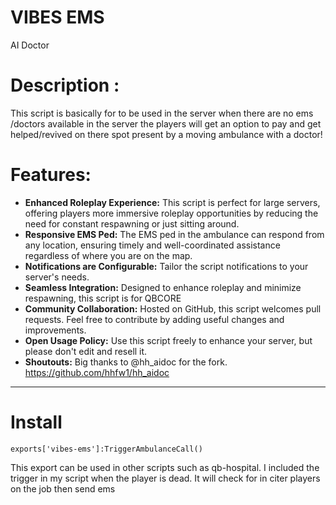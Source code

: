 # VIBES EMS
AI Doctor

# Description :

This script is basically for to be used in the server when there are no ems /doctors available in the server the players will get an option to pay and get helped/revived on there spot present by a moving ambulance with a doctor!




# Features:

- **Enhanced Roleplay Experience:** This script is perfect for large servers, offering players more immersive roleplay opportunities by reducing the need for constant respawning or just sitting around.
- **Responsive EMS Ped:** The EMS ped in the ambulance can respond from any location, ensuring timely and well-coordinated assistance regardless of where you are on the map.
- **Notifications are Configurable:** Tailor the script notifications to your server's needs. 
- **Seamless Integration:** Designed to enhance roleplay and minimize respawning, this script is for QBCORE
- **Community Collaboration:** Hosted on GitHub, this script welcomes pull requests. Feel free to contribute by adding useful changes and improvements.
- **Open Usage Policy:** Use this script freely to enhance your server, but please don't edit and resell it.
- **Shoutouts:** Big thanks to @hh_aidoc for the fork. https://github.com/hhfw1/hh_aidoc
---

# Install 

	exports['vibes-ems']:TriggerAmbulanceCall()

This export can be used in other scripts such as qb-hospital.  I included the trigger in my script when the player is dead.  It will check for in citer players on the job then send ems  
